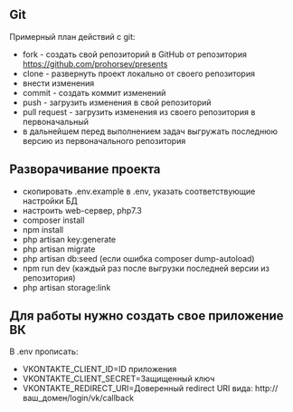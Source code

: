 ## Git ##
Примерный план действий с git:
* fork - создать свой репозиторий в GitHub от репозитория https://github.com/prohorsev/presents
* clone - развернуть проект локально от своего репозитория
* внести изменения
* commit - создать коммит изменений
* push - загрузить изменения в свой репозиторий
* pull request - загрузить изменения из своего репозитория в первоначальный
* в дальнейшем перед выполнением задач выгружать последнюю версию из первоначального репозитория
## Разворачивание проекта ##
* скопировать .env.example в .env, указать соответствующие настройки БД
* настроить web-сервер, php7.3
* composer install
* npm install
* php artisan key:generate
* php artisan migrate
* php artisan db:seed (если ошибка composer dump-autoload)
* npm run dev (каждый раз после выгрузки последней версии из репозитория)
* php artisan storage:link
## Для работы нужно создать свое приложение ВК ##
В .env прописать:
* VKONTAKTE_CLIENT_ID=ID приложения
* VKONTAKTE_CLIENT_SECRET=Защищенный ключ 
* VKONTAKTE_REDIRECT_URI=Доверенный redirect URI вида: http://ваш_домен/login/vk/callback
